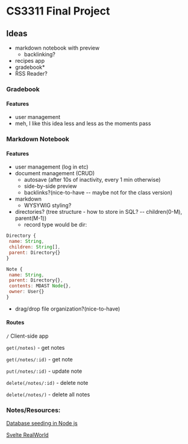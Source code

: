 # CS3311 Final Project

## Ideas
- markdown notebook with preview
  - backlinking?
- recipes app
- gradebook*
- RSS Reader?


### Gradebook

#### Features
- user management
- meh, I like this idea less and less as the moments pass

### Markdown Notebook
#### Features
- user management (log in etc)
- document management (CRUD)
  - autosave (after 10s of inactivity, every 1 min otherwise)
  - side-by-side preview
  - backlinks?(nice-to-have -- maybe not for the class version)
- markdown
  - WYSYWIG styling?
- directories? (tree structure - how to store in SQL? -- children(0-M), parent(M-1))
  - record type would be dir: 
 ```js
Directory {
  name: String,
  children: String[],
  parent: Directory{}
}

Note {
  name: String,
  parent: Directory{},
  contents: MDAST Node{},
  owner: User{}
}
 ```
- drag/drop file organization?(nice-to-have)

#### Routes


`/` Client-side app

`get(/notes)` - get notes

`get(/notes/:id)` - get note

`put(/notes/:id)` - update note

`delete(/notes/:id)` - delete note

`delete(/notes/)` - delete all notes

### Notes/Resources:

[Database seeding in Node js](https://levelup.gitconnected.com/database-seeding-in-node-js-2b2eec5bfaa1)

[Svelte RealWorld](https://github.com/sveltejs/realworld)
